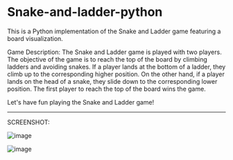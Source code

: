 # Snake-and-ladder-python
This is a Python implementation of the Snake and Ladder game featuring a board visualization.

Game Description:
The Snake and Ladder game is played with two players. The objective of the game is to reach the top of the board by climbing ladders and avoiding snakes. If a player lands at the bottom of a ladder, they climb up to the corresponding higher position. On the other hand, if a player lands on the head of a snake, they slide down to the corresponding lower position. The first player to reach the top of the board wins the game.

Let's have fun playing the Snake and Ladder game!

_____________________________________________________________________________

SCREENSHOT:

![image](https://github.com/adityasatuluri/Snake-and-ladder-python/assets/118589224/6cc6ad6c-436a-46c9-8341-304300d5b08b)

![image](https://github.com/adityasatuluri/Snake-and-ladder-python/assets/118589224/2d8d9fd2-43c9-419d-a172-5d8a2361fb9a)



